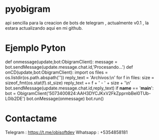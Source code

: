 # pyobigram
api sencilla para la creacion de bots de telegram , actualmente v0.1 , la estara actualizando aqui en mi github.

# Ejemplo Pyton
def onmessage(update,bot:ObigramClient):
    message = bot.sendMessage(update.message.chat.id,'Procesando...')
def onCD(update,bot:ObigramClient):
    import os
    files = os.listdir(os.path.abspath(''))
    reply_text = 'Archivos:\n'
    for f in files:
        size = sizeof_fmt(os.stat(f).st_size)
        reply_text += f + ' - ' + size + '\n'
    bot.sendMessage(update.message.chat.id,reply_text)
if __name__ == '__main__':
    bot = ObigramClient('5073400824:AAH3DYCJKxV2FkZpprnbBel0TUb-L0ib2DE')
    bot.onMessage(onmessage)
    bot.run()

# Contactame
Telegram : https://t.me/obisoftdev
Whatsapp : +5354858181
